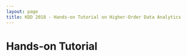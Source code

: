 ```yaml
---
layout: page
title: KDD 2018 - Hands-on Tutorial on Higher-Order Data Analytics
---
```

# Hands-on Tutorial
